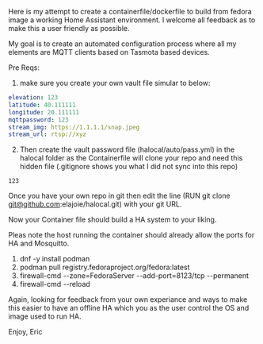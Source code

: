 Here is my attempt to create a containerfile/dockerfile to build from fedora image a working Home Assistant environment.  I welcome all feedback as to make this a user friendly as possible.

My goal is to create an automated configuration process where all my elements are MQTT clients based on Tasmota based devices.

Pre Reqs:
1. make sure you create your own vault file simular to below:
```yaml
elevation: 123
latitude: 40.111111
longitude: 20.111111
mqttpassword: 123
stream_img: https://1.1.1.1/snap.jpeg
stream_url: rtsp://xyz
```

2. Then create the vault password file (halocal/auto/pass.yml) in the halocal folder as the Containerfile will clone your repo and need this hidden file (.gitignore shows you what I did not sync into this repo)
```
123
```

Once you have your own repo in git then edit the line (RUN git clone git@github.com:elajoie/halocal.git) with your git URL.

Now your Container file should build a HA system to your liking.

Pleas note the host running the container should already allow the ports for HA and Mosquitto.
1. dnf -y install podman
2. podman pull registry.fedoraproject.org/fedora:latest
3. firewall-cmd --zone=FedoraServer --add-port=8123/tcp --permanent
4. firewall-cmd --reload

Again, looking for feedback from your own experiance and ways to make this easier to have an offline HA which you as the user control the OS and image used to run HA.

Enjoy,
Eric
